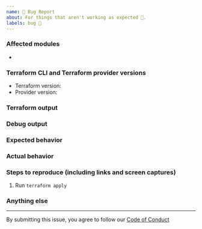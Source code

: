 ```yaml
---
name: 🐛 Bug Report
about: For things that aren't working as expected 🤔.
labels: bug 🐞
---
```


<!--
Please search to see whether an issue exists for the bug you encountered.
If you find a closed issue that seems close to what you’re experiencing, include a link to the original issue here.
-->

### Affected modules

<!-- List the affected modules -->

*

### Terraform CLI and Terraform provider versions

<!-- Run `terraform -v` to show the Terraform core version and provider versions -->
* Terraform version:
* Provider version:

### Terraform output

<!-- Please attach a .txt file containing the standard Terraform output -->

### Debug output

<!--
Follow these steps if you need to enable trace logging to help with debugging:

1. Run export TF_LOG=trace
2. Run export TF_LOG_PATH=/tmp/trace-log.txt
3. Reproduce the issue
4. Attach the trace-log.txt file to the issue
-->

### Expected behavior

<!-- What should have happened? -->

### Actual behavior

<!-- What actually happened? -->

### Steps to reproduce (including links and screen captures)

<!-- List the steps required to reproduce the issue. -->

1. Run `terraform apply`

### Anything else

<!-- Include anything that will give us more context about the issue. -->

---

By submitting this issue, you agree to follow our [Code of Conduct](https://github.com/terraform-ibm-modules/documentation/blob/main/CODE_OF_CONDUCT.md)
